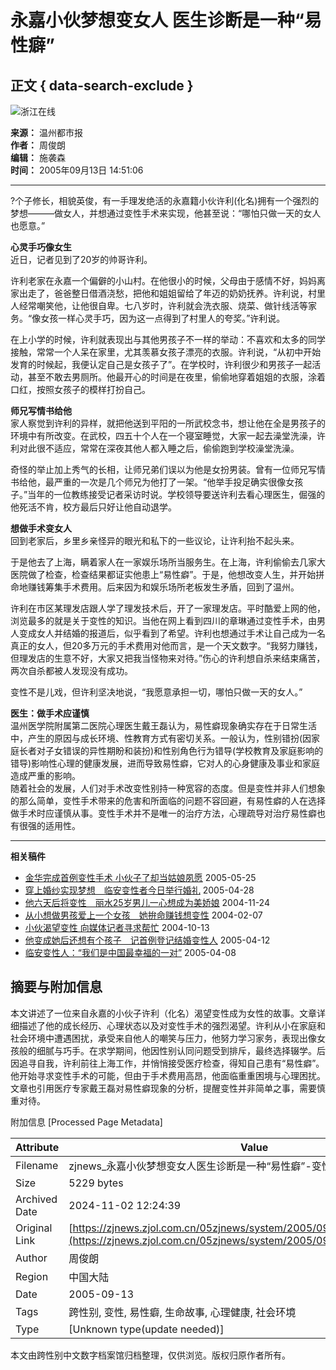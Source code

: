 # 永嘉小伙梦想变女人 医生诊断是一种“易性癖”

## 正文 { data-search-exclude }


![浙江在线](http://www.zjol.com.cn/05zjnews/images/zjnews_logo.gif)

**来源：** 温州都市报  
**作者：** 周俊朗  
**编辑：** 施袭森  
**时间：** 2005年09月13日 14:51:06  

---

?个子修长，相貌英俊，有一手理发绝活的永嘉籍小伙许利(化名)拥有一个强烈的梦想———做女人，并想通过变性手术来实现，他甚至说：“哪怕只做一天的女人也愿意。”

**心灵手巧像女生**  
近日，记者见到了20岁的帅哥许利。

许利老家在永嘉一个偏僻的小山村。在他很小的时候，父母由于感情不好，妈妈离家出走了，爸爸整日借酒浇愁，把他和姐姐留给了年迈的奶奶抚养。许利说，村里人经常嘲笑他，让他很自卑。七八岁时，许利就会洗衣服、烧菜、做针线活等家务。“像女孩一样心灵手巧，因为这一点得到了村里人的夸奖。”许利说。

在上小学的时候，许利就表现出与其他男孩子不一样的举动：不喜欢和太多的同学接触，常常一个人呆在家里，尤其羡慕女孩子漂亮的衣服。许利说，“从初中开始发育的时候起，我便认定自己是女孩子了”。在学校时，许利很少和男孩子一起活动，甚至不敢去男厕所。他最开心的时间是在夜里，偷偷地穿着姐姐的衣服，涂着口红，按照女孩子的模样打扮自己。

**师兄写情书给他**  
家人察觉到许利的异样，就把他送到平阳的一所武校念书，想让他在全是男孩子的环境中有所改变。在武校，四五十个人在一个寝室睡觉，大家一起去澡堂洗澡，许利对此很不适应，常常在深夜其他人都入睡之后，偷偷跑到学校澡堂洗澡。

奇怪的举止加上秀气的长相，让师兄弟们误以为他是女扮男装。曾有一位师兄写情书给他，最严重的一次是几个师兄为他打了一架。“他举手投足确实很像女孩子。”当年的一位教练接受记者采访时说。学校领导要送许利去看心理医生，倔强的他死活不肯，校方最后只好让他自动退学。

**想做手术变女人**  
回到老家后，乡里乡亲怪异的眼光和私下的一些议论，让许利抬不起头来。

于是他去了上海，瞒着家人在一家娱乐场所当服务生。在上海，许利偷偷去几家大医院做了检查，检查结果都证实他患上“易性癖”。于是，他想改变人生，并开始拼命地赚钱筹集手术费用。后来因为和娱乐场所老板发生矛盾，回到了温州。

许利在市区某理发店跟人学了理发技术后，开了一家理发店。平时酷爱上网的他，浏览最多的就是关于变性的知识。当他在网上看到四川的章琳通过变性手术，由男人变成女人并结婚的报道后，似乎看到了希望。许利也想通过手术让自己成为一名真正的女人，但20多万元的手术费用对他而言，是一个天文数字。“我努力赚钱，但理发店的生意不好，大家又把我当怪物来对待。”伤心的许利想自杀来结束痛苦，两次自杀都被人发现没有成功。

变性不是儿戏，但许利坚决地说，“我愿意承担一切，哪怕只做一天的女人。”

**医生：做手术应谨慎**  
温州医学院附属第二医院心理医生戴王磊认为，易性癖现象确实存在于日常生活中，产生的原因与成长环境、性教育方式有密切关系。一般认为，性别错扮(因家庭长者对子女错误的异性期盼和装扮)和性别角色行为错导(学校教育及家庭影响的错导)影响性心理的健康发展，进而导致易性癖，它对人的心身健康及事业和家庭造成严重的影响。  
随着社会的发展，人们对手术改变性别持一种宽容的态度。但是变性并非人们想象的那么简单，变性手术带来的危害和所面临的问题不容回避，有易性癖的人在选择做手术时应谨慎从事。变性手术并不是唯一的治疗方法，心理疏导对治疗易性癖也有很强的适用性。

---

**相关稿件**

- [金华完成首例变性手术 小伙子了却当姑娘夙愿](http://zjnews.zjol.com.cn/05zjnews/system/2005/05/25/006119065.shtml) 2005-05-25
- [穿上婚纱实现梦想　临安变性者今日举行婚礼](http://zjnews.zjol.com.cn/05zjnews/system/2005/04/28/006101669.shtml) 2005-04-28
- [他六天后将变性　丽水25岁男儿一心想成为美娇娘](http://zjnews.zjol.com.cn/05zjnews/system/2004/11/24/003937818.shtml) 2004-11-24
- [从小想做男孩爱上一个女孩　她拚命赚钱想变性](http://zjnews.zjol.com.cn/05zjnews/system/2004/02/07/002382088.shtml) 2004-02-07
- [小伙渴望变性 向媒体记者寻求帮忙](http://zjnews.zjol.com.cn/05zjnews/system/2004/10/13/003454313.shtml) 2004-10-13
- [他变成她后还想有个孩子　记首例登记结婚变性人](http://zjnews.zjol.com.cn/05zjnews/system/2005/04/12/006090031.shtml) 2005-04-12
- [临安变性人：“我们是中国最幸福的一对”](http://zjnews.zjol.com.cn/05zjnews/system/2005/04/08/006088495.shtml) 2005-04-08

## 摘要与附加信息

<!-- tcd_abstract -->
本文讲述了一位来自永嘉的小伙子许利（化名）渴望变性成为女性的故事。文章详细描述了他的成长经历、心理状态以及对变性手术的强烈渴望。许利从小在家庭和社会环境中遭遇困扰，承受来自他人的嘲笑与压力，他努力学习家务，表现出像女孩般的细腻与巧手。在求学期间，他因性别认同问题受到排斥，最终选择辍学。后因追寻自我，许利前往上海工作，并悄悄接受医疗检查，得知自己患有“易性癖”。他开始寻求变性手术的可能，但由于手术费用高昂，他面临重重困境与心理困扰。文章也引用医疗专家戴王磊对易性癖现象的分析，提醒变性并非简单之事，需要慎重对待。
<!-- tcd_abstract_end -->

附加信息 [Processed Page Metadata]

| Attribute       | Value                                  |
|-----------------|----------------------------------------|
| Filename        | zjnews_永嘉小伙梦想变女人医生诊断是一种“易性癖”-变性_-_浙江新闻.md                             |
| Size            | 5229 bytes                           |
| Archived Date   | 2024-11-02 12:24:39                             |
| Original Link   | [https://zjnews.zjol.com.cn/05zjnews/system/2005/09/13/006302123.shtml](https://zjnews.zjol.com.cn/05zjnews/system/2005/09/13/006302123.shtml)                       |
| Author          | 周俊朗                               |
| Region          | 中国大陆                               |
| Date            | 2005-09-13                                 |
| Tags            | 跨性别, 变性, 易性癖, 生命故事, 心理健康, 社会环境                                 |
| Type            | [Unknown type(update needed)]                                 |
<!-- tcd_table_end -->

本文由跨性别中文数字档案馆归档整理，仅供浏览。版权归原作者所有。
